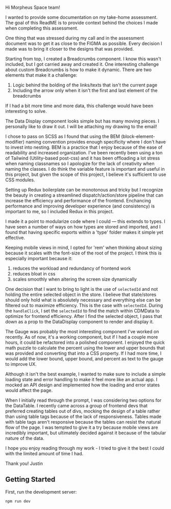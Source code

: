 Hi Morpheus Space team!

I wanted to provide some documentation on my take-home assessment. The goal of this ReadME is to provide context behind the choices I made when completing this assessment.

One thing that was stressed during my call and in the assessment document was to get it as close to the FIGMA as possible. Every decision I made was to bring it closer to the designs that was provided.

Starting from top, I created a Breadcrumbs component. I know this wasn't included, but I got carried away and created it. One interesting challenge about custom Breadcrumbs is how to make it dynamic. There are two elements that make it a challenge:

1. Logic behind the bolding of the links/texts that isn't the current page
2. Including the arrow only when it isn't the first and last element of the breadcrumbs

If I had a bit more time and more data, this challenge would have been interesting to solve.

The Data Display component looks simple but has many moving pieces. I personally like to draw it out. I will be attaching my drawing to the email!

I chose to pass on SCSS as I found that using the BEM (block-element-modifier) naming convention provides enough specificity where I don't have to invest into nesting. BEM is a practice that I enjoy because of the ease of readability and increased organization. I've been recently been using a ton of Tailwind (Utility-based post-css) and it has been offloading a lot stress when naming classnames so I apologize for the lack of creativity when naming the classes. I do think the variable feature is important and useful in this project, but given the scope of this project, I believe it's sufficient to use CSS modules.

Setting up Redux boilerplate can be monotonous and tricky but I recognize the beauty in creating a streamlined dispatch/action/store pipeline that can increase the efficiency and performance of the frontend. Enchancing performance and improving developer experience (and consistency) is important to me, so I included Redux in this project.

I made it a point to modularize code where I could — this extends to types. I have seen a number of ways on how types are stored and imported, and I found that having specific exports within a 'type' folder makes it simple yet effective.

Keeping mobile views in mind, I opted for 'rem' when thinking about sizing because it scales with the font-size of the root of the project. I think this is especially important because it:

1. reduces the workload and redundancy of frontend work
2. reduces bloat in css
3. scales smoothly when altering the screen size dynamically

One decision that I want to bring to light is the use of `selectedId` and not holding the entire selected object in the store. I believe that state/stores should only hold what is absolutely necessary and everything else can be filtered out to maximize efficiency. This is the case with `selectedId`. During the `handleClick`, I set the `selectedId` to find the match within CDMData to optimize for frontend efficiency. After I find the selected object, I pass that down as a prop to the DataDisplay component to render and display it.

The Gauge was probably the most interesting component I've worked on recently. As of now, it's a working component, but if I had a couple more hours, it could be refactored into a polished component. I enjoyed the quick math puzzle to calculate the percent using the lower and upper bounds that was provided and converting that into a CSS property. If I had more time, I would add the lower bound, upper bound, and percent as text to the gauge to improve UX.

Although it isn't the best example, I wanted to make sure to include a simple loading state and error handling to make it feel more like an actual app. I mocked an API design and implemented how the loading and error states would affect the page.

When I initially read through the prompt, I was considering two options for the DataTable. I recently came across a group of frontend devs that preferred creating tables out of divs, mocking the design of a table rather than using table tags because of the lack of responsiveness. Tables made with table tags aren't responsive because the tables can resist the natural flow of the page. I was tempted to give it a try because mobile views are incredibly important, but ultimately decided against it because of the tabular nature of the data.

I hope you enjoy reading through my work - I tried to give it the best I could with the limited amount of time I had.

Thank you!
Justin

## Getting Started

First, run the development server:

```bash
npm run dev
```
